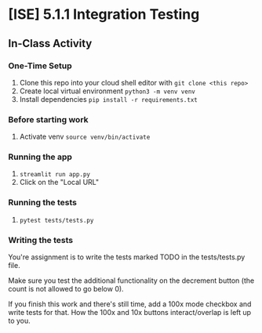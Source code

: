 # [ISE] 5.1.1 Integration Testing

## In-Class Activity

### One-Time Setup

1. Clone this repo into your cloud shell editor with `git clone <this repo>`
1. Create local virtual environment `python3 -m venv venv`
1. Install dependencies `pip install -r requirements.txt`

### Before starting work

1. Activate venv `source venv/bin/activate`

### Running the app

1. `streamlit run app.py`
1. Click on the "Local URL"

### Running the tests

1. `pytest tests/tests.py`

### Writing the tests

You're assignment is to write the tests marked TODO in the tests/tests.py file.

Make sure you test the additional functionality on the decrement button (the count is not allowed to go below 0).

If you finish this work and there's still time, add a 100x mode checkbox and write tests for that. How the 100x and 10x buttons interact/overlap is left up to you.
